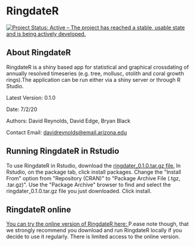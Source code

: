 # RingdateR

<a href="https://www.repostatus.org/#active"><img src="https://www.repostatus.org/badges/latest/active.svg" alt="Project Status: Active – The project has reached a stable, usable state and is being actively developed." /></a>

## About RingdateR
RingdateR is a shiny based app for statistical and graphical crossdating of annually resolved timeseries (e.g. tree, mollusc, otolith and coral growth rings).The application can be run either via a shiny server or through R Studio.

Latest Version: 0.1.0

Date: 7/2/20

Authors: David Reynolds, David Edge, Bryan Black

Contact Email: davidreynolds@email.arizona.edu

## Running RingdateR in Rstudio
To use RingdateR in Rstudio, download the <a href="https://ringdater.github.io/ringdater/ringdater_0.1.0.tar.gz"> ringdater_0.1.0.tar.gz file.</a>
In Rstudio, on the package tab, click install packages.
Change the "Install From" option from "Repository (CRAN)" to "Package Archive File (.tgz, .tar.gz)".
Use the "Package Archive" browser to find and select the ringdater_0.1.0.tar.gz file you just downloaded.
Click install.

## RingdateR online
<a href="https://ringdater.shinyapps.io/launcher/."> You can try the online version of RingdateR here: </a>
P.ease note though, that we strongly recommend you download and run RingdateR locally if you decide to use it regularly. There is limited 
access to the online version.


